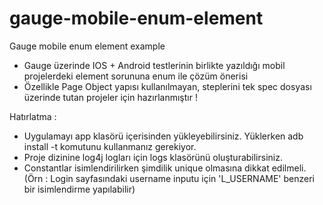 # gauge-mobile-enum-element
Gauge mobile enum element example

- Gauge üzerinde IOS + Android testlerinin birlikte yazıldığı mobil projelerdeki element sorununa enum ile çözüm önerisi
- Özellikle Page Object yapısı kullanılmayan, steplerini tek spec dosyası üzerinde tutan projeler için hazırlanmıştır !

Hatırlatma : 
* Uygulamayı app klasörü içerisinden yükleyebilirsiniz. Yüklerken adb install -t komutunu kullanmanız gerekiyor.
* Proje dizinine log4j logları için logs klasörünü oluşturabilirsiniz.
* Constantlar isimlendirilirken şimdilik unique olmasına dikkat edilmeli.
(Örn : Login sayfasındaki username inputu için 'L_USERNAME' benzeri bir isimlendirme yapılabilir)
      
